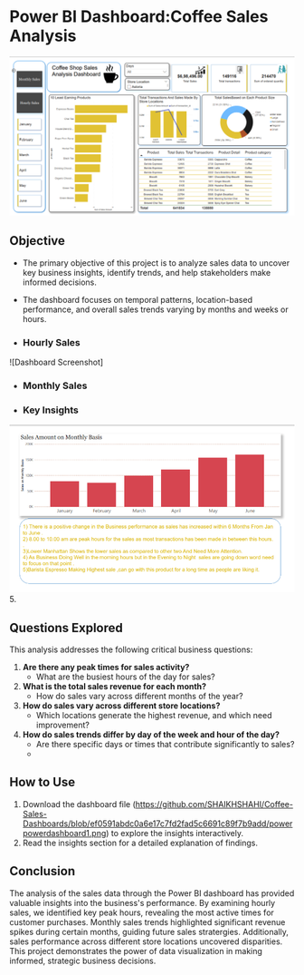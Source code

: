 # Power BI Dashboard:Coffee Sales Analysis 
![Dashboard Screenshot](
https://github.com/SHAIKHSHAHI/Coffee-Sales-Dashboards/blob/ef0591abdc0a6e17c7fd2fad5c6691c89f7b9add/powerpowerdashboard1.png)

## Objective
- The primary objective of this project is to analyze sales data to uncover key business insights, identify trends, and help stakeholders make informed decisions. 
- The dashboard focuses on temporal patterns, location-based performance, and overall sales trends varying by months and weeks or hours.
 
- ### Hourly Sales
![Dashboard Screenshot]
- ### Monthly Sales
- ### Key Insights
![Dashboard Screenshot](https://github.com/SHAIKHSHAHI/Coffee-Sales-Dashboards/blob/eabdf6c4093e6b3225e15b315f369eefcc9e8102/Monthly%20sales.png)
5. 
## Questions Explored
This analysis addresses the following critical business questions:
1. **Are there any peak times for sales activity?**
   - What are the busiest hours of the day for sales?
2. **What is the total sales revenue for each month?**
   - How do sales vary across different months of the year?
3. **How do sales vary across different store locations?**
   - Which locations generate the highest revenue, and which need improvement?
4. **How do sales trends differ by day of the week and hour of the day?**
   - Are there specific days or times that contribute significantly to sales?
   - 


## How to Use
1. Download the dashboard file (https://github.com/SHAIKHSHAHI/Coffee-Sales-Dashboards/blob/ef0591abdc0a6e17c7fd2fad5c6691c89f7b9add/powerpowerdashboard1.png)
 to explore the insights interactively. 
4. Read the insights section  for a detailed explanation of findings.

## Conclusion
The analysis of the sales data through the Power BI dashboard has provided valuable insights into the business's performance. By examining hourly sales, we identified key peak hours, revealing the most active times for customer purchases. Monthly sales trends highlighted significant revenue spikes during certain months, guiding future sales stratergies. Additionally, sales performance across different store locations uncovered disparities. This project demonstrates the power of data visualization in making informed, strategic business decisions.
